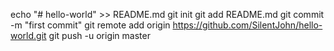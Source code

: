 echo "# hello-world" >> README.md
git init
git add README.md
git commit -m "first commit"
git remote add origin https://github.com/SilentJohn/hello-world.git
git push -u origin master
